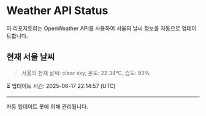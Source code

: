 
# Weather API Status

이 리포지토리는 OpenWeather API를 사용하여 서울의 날씨 정보를 자동으로 업데이트합니다.

## 현재 서울 날씨
> 서울의 현재 날씨: clear sky, 온도: 22.34°C, 습도: 93%

⏳ 업데이트 시간: 2025-06-17 22:14:57 (UTC)

---
자동 업데이트 봇에 의해 관리됩니다.
